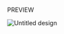 PREVIEW

![Untitled design](https://github.com/user-attachments/assets/eea5e737-5a8e-4db5-8dc8-c9773cadef47)
